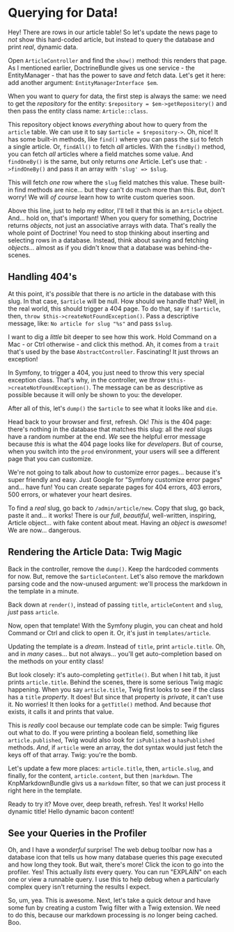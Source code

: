 # Querying for Data!

Hey! There are rows in our article table! So let's update the news page to *not*
show this hard-coded article, but instead to query the database and print *real*,
dynamic data.

Open `ArticleController` and find the `show()` method: this renders that page. As
I mentioned earlier, DoctrineBundle gives us one service - the EntityManager - that
has the power to save *and* fetch data. Let's get it here: add another argument:
`EntityManagerInterface $em`.

When you want to *query* for data, the first step is always the same: we need to
get the *repository* for the entity: `$repository = $em->getRepository()` and then
pass the entity class name: `Article::class`.

This repository object knows *everything* about how to query from the `article` table.
We can use it to say `$article = $repository->`. Oh, nice! It has some built-in
methods, like `find()` where you can pass the `$id` to fetch a single article. Or,
`findAll()` to fetch *all* articles. With the `findBy()` method, you can fetch
*all* articles where a field matches some value. And `findOneBy()` is the same, but
only returns *one* Article. Let's use that: `->findOneBy()` and pass it an array
with `'slug' => $slug`.

This will fetch *one* row where the `slug` field matches this value. These built-in
find methods are nice... but they can't do much more than this. But, don't worry!
We will *of course* learn how to write custom queries soon.

Above this line, just to help my editor, I'll tell it that this is an `Article`
object. And... hold on, that's important! When you query for something, Doctrine
returns *objects*, not just an associative arrays with data. That's really the whole
point of Doctrine! You need to stop thinking about inserting and selecting rows in
a database. Instead, think about saving and fetching *objects*... almost as if
you didn't know that a database was behind-the-scenes.

## Handling 404's

At this point, it's *possible* that there is *no* article in the database with
this slug. In that case, `$article` will be null. How should we handle that? Well,
in the real world, this should trigger a 404 page. To do that, say if `!$article`,
then, `throw $this->createNotFoundException()`. Pass a descriptive message, like:
`No article for slug "%s"` and pass `$slug`.

I want to dig a *little* bit deeper to see how this work. Hold Command on a Mac -
or Ctrl otherwise - and click this method. Ah, it comes from a `trait` that's used
by the base `AbstractController`. Fascinating! It just throws an exception!

In Symfony, to trigger a 404, you just need to throw this very special exception
class. That's why, in the controller, we *throw* `$this->createNotFoundException()`.
The message can be as descriptive as possible because it will only be shown to
you: the developer.

After all of this, let's `dump()` the `$article` to see what it looks like and
`die`.

Head back to your browser and first, refresh. Ok! *This* is the 404 page: there's
nothing in the database that matches this slug: all the *real* slugs have a random
number at the end. *We* see the helpful error message because *this* is what the
404 page looks like for *developers*. But of course, when you switch into the `prod`
environment, your users will see a different page that you can customize.

We're not going to talk about *how* to customize error pages... because it's super
friendly and easy. Just Google for "Symfony customize error pages" and... have fun!
You can create separate pages for 404 errors, 403 errors, 500 errors, or whatever
your heart desires.

To find a *real* slug, go back to `/admin/article/new`. Copy that slug, go back,
paste it and... it works! There is our *full*, *beautiful*, well-written, inspiring,
Article object... with fake content about meat. Having an *object* is *awesome*!
We are now... dangerous.

## Rendering the Article Data: Twig Magic

Back in the controller, remove the `dump()`. Keep the hardcoded comments for now.
But, remove the `$articleContent`. Let's also remove the markdown parsing code
and the now-unused argument: we'll process the markdown in the template in a minute.

Back down at `render()`, instead of passing `title`, `articleContent` and `slug`,
*just* pass `article`.

Now, open that template! With the Symfony plugin, you can cheat and hold Command
or Ctrl and click to open it. Or, it's just in `templates/article`.

Updating the template is a *dream*. Instead of `title`, print `article.title`. Oh,
and in *many* cases... but not always... you'll get auto-completion based on the
methods on your entity class!

But look closely: it's auto-completing `getTitle()`. But when I hit tab, it just
prints `article.title`. Behind the scenes, there is some serious Twig magic happening.
When you say `article.title`, Twig first looks to see if the class has a `title`
*property*. It does! But since that property is *private*, it can't use it. No
worries! It then looks for a `getTitle()` method. And because *that* exists, it
calls it and prints that value.

This is *really* cool because our template code can be simple: Twig figures out
what to do. If you were printing a boolean field, something like `article.published`,
Twig would also look for `isPublished` a `hasPublished` methods. *And*, if `article`
were an array, the dot syntax would just fetch the keys off of that array. Twig:
you're the bomb.

Let's update a few more places: `article.title`, then, `article.slug`, and
finally, for the content, `article.content`, but then `|markdown`. The KnpMarkdownBundle
givs us a `markdown` filter, so that we can just process it right here in the template.

Ready to try it? Move over, deep breath, refresh. Yes! It works! Hello dynamic title!
Hello dynamic bacon content!

## See your Queries in the Profiler

Oh, and I have a *wonderful* surprise! The web debug toolbar now has a database icon
that tells us how many database queries this page executed and how long they took.
But wait, there's more! Click the icon to go into the profiler. Yes! This actually
*lists* every query. You can run "EXPLAIN" on each one or view a runnable query.
I use this to help debug when a particularly complex query isn't returning the
results I expect.

So, um, yea. This is awesome. Next, let's take a quick detour and have some fun
by creating a custom Twig filter with a Twig extension. We need to do this, because
our markdown processing is *no* longer being cached. Boo.

